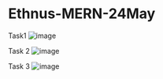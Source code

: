 # Ethnus-MERN-24May

Task1
![image](https://github.com/user-attachments/assets/8a786295-22a6-41c2-9da2-649b0dd98aea)

Task 2
![image](https://github.com/user-attachments/assets/1d9c45d6-dca9-4993-ba83-aae61abc242a)

Task 3
![image](https://github.com/user-attachments/assets/75ecf483-422e-466d-9edc-f585812368a2)
